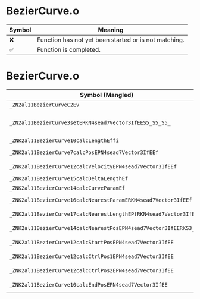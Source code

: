 # BezierCurve.o
| Symbol | Meaning 
| ------------- | ------------- 
| :x: | Function has not yet been started or is not matching. 
| :white_check_mark: | Function is completed. 


# BezierCurve.o
| Symbol (Mangled) | Symbol (Demangled) | Decompiled? |
| ------------- |  ------------- | ------------- |
| `_ZN2al11BezierCurveC2Ev` | `al::BezierCurve::BezierCurve(void)` | :x: |
| `_ZN2al11BezierCurve3setERKN4sead7Vector3IfEES5_S5_S5_` | `al::BezierCurve::set(sead::Vector3<float> const&,sead::Vector3<float> const&,sead::Vector3<float> const&,sead::Vector3<float> const&)` | :x: |
| `_ZNK2al11BezierCurve10calcLengthEffi` | `al::BezierCurve::calcLength(float,float,int)const` | :x: |
| `_ZNK2al11BezierCurve7calcPosEPN4sead7Vector3IfEEf` | `al::BezierCurve::calcPos(sead::Vector3<float> *,float)const` | :x: |
| `_ZNK2al11BezierCurve12calcVelocityEPN4sead7Vector3IfEEf` | `al::BezierCurve::calcVelocity(sead::Vector3<float> *,float)const` | :x: |
| `_ZNK2al11BezierCurve15calcDeltaLengthEf` | `al::BezierCurve::calcDeltaLength(float)const` | :x: |
| `_ZNK2al11BezierCurve14calcCurveParamEf` | `al::BezierCurve::calcCurveParam(float)const` | :x: |
| `_ZNK2al11BezierCurve16calcNearestParamERKN4sead7Vector3IfEEf` | `al::BezierCurve::calcNearestParam(sead::Vector3<float> const&,float)const` | :x: |
| `_ZNK2al11BezierCurve17calcNearestLengthEPfRKN4sead7Vector3IfEEff` | `al::BezierCurve::calcNearestLength(float *,sead::Vector3<float> const&,float,float)const` | :x: |
| `_ZNK2al11BezierCurve14calcNearestPosEPN4sead7Vector3IfEERKS3_f` | `al::BezierCurve::calcNearestPos(sead::Vector3<float> *,sead::Vector3<float> const&,float)const` | :x: |
| `_ZNK2al11BezierCurve12calcStartPosEPN4sead7Vector3IfEE` | `al::BezierCurve::calcStartPos(sead::Vector3<float> *)const` | :x: |
| `_ZNK2al11BezierCurve12calcCtrlPos1EPN4sead7Vector3IfEE` | `al::BezierCurve::calcCtrlPos1(sead::Vector3<float> *)const` | :x: |
| `_ZNK2al11BezierCurve12calcCtrlPos2EPN4sead7Vector3IfEE` | `al::BezierCurve::calcCtrlPos2(sead::Vector3<float> *)const` | :x: |
| `_ZNK2al11BezierCurve10calcEndPosEPN4sead7Vector3IfEE` | `al::BezierCurve::calcEndPos(sead::Vector3<float> *)const` | :x: |
